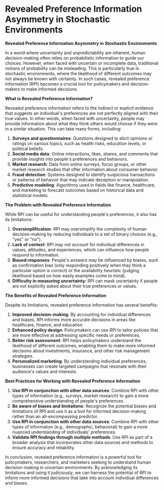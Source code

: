 # Revealed Preference Information Asymmetry in Stochastic Environments

**Revealed Preference Information Asymmetry in Stochastic Environments**

In a world where uncertainty and unpredictability are inherent, human decision-making often relies on probabilistic information to guide our choices. However, when faced with uncertain or incomplete data, traditional notions of probability can be misleading. This is particularly true in stochastic environments, where the likelihood of different outcomes may not always be known with certainty. In such cases, revealed preference information (RPI) becomes a crucial tool for policymakers and decision-makers to make informed decisions.

**What is Revealed Preference Information?**

Revealed preference information refers to the indirect or explicit evidence that suggests an individual's preferences are not perfectly aligned with their true values. In other words, when faced with uncertainty, people may provide information about what they think others would choose if they were in a similar situation. This can take many forms, including:

1. **Surveys and questionnaires**: Questions designed to elicit opinions or ratings on various topics, such as health risks, education levels, or political beliefs.
2. **Social media data**: Online interactions, likes, shares, and comments that provide insights into people's preferences and behaviors.
3. **Market research**: Data from online surveys, focus groups, or other market research studies that offer information about consumer behavior.
4. **Fraud detection**: Systems designed to identify suspicious transactions or patterns of behavior that may indicate deception or manipulation.
5. **Predictive modeling**: Algorithms used in fields like finance, healthcare, and marketing to forecast outcomes based on historical data and statistical models.

**The Problem with Revealed Preference Information**

While RPI can be useful for understanding people's preferences, it also has its limitations:

1. **Oversimplification**: RPI may oversimplify the complexity of human decision-making by reducing individuals to a set of binary choices (e.g., "yes" or "no").
2. **Lack of context**: RPI may not account for individual differences in values, attitudes, and experiences, which can influence how people respond to information.
3. **Biased responses**: People's answers may be influenced by biases, such as confirmation bias (only responding positively when they think a particular option is correct) or the availability heuristic (judging likelihood based on how easily examples come to mind).
4. **Difficulty in measuring uncertainty**: RPI can mask uncertainty if people are not explicitly asked about their true preferences or values.

**The Benefits of Revealed Preference Information**

Despite its limitations, revealed preference information has several benefits:

1. **Improved decision-making**: By accounting for individual differences and biases, RPI informs more accurate decisions in areas like healthcare, finance, and education.
2. **Enhanced policy design**: Policymakers can use RPI to tailor policies that are more effective at addressing specific needs or preferences.
3. **Better risk assessment**: RPI helps policymakers understand the likelihood of different outcomes, enabling them to make more informed decisions about investments, insurance, and other risk management strategies.
4. **Personalized marketing**: By understanding individual preferences, businesses can create targeted campaigns that resonate with their audience's values and interests.

**Best Practices for Working with Revealed Preference Information**

1. **Use RPI in conjunction with other data sources**: Combine RPI with other types of information (e.g., surveys, market research) to gain a more comprehensive understanding of people's preferences.
2. **Be aware of biases and limitations**: Recognize the potential biases and limitations of RPI and use it as a tool for informed decision-making rather than an all-encompassing predictor.
3. **Use RPI in conjunction with other data sources**: Combine RPI with other types of information (e.g., demographic, behavioral) to gain a more nuanced understanding of individuals' preferences.
4. **Validate RPI findings through multiple methods**: Use RPI as part of a broader analysis that incorporates other data sources and methods to ensure accuracy and reliability.

In conclusion, revealed preference information is a powerful tool for policymakers, researchers, and marketers seeking to understand human decision-making in uncertain environments. By acknowledging its limitations and using it judiciously, we can harness the potential of RPI to inform more informed decisions that take into account individual differences and biases.
